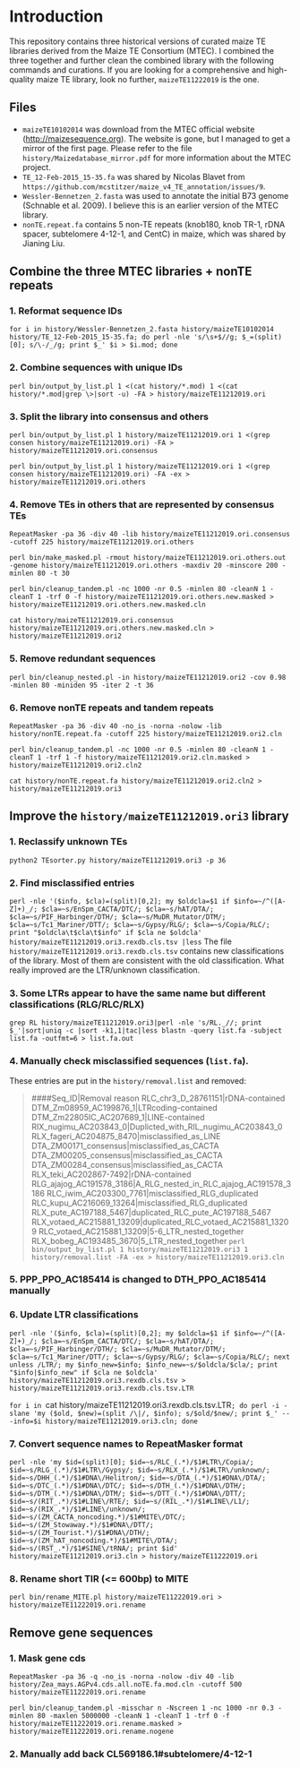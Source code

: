 # Introduction
This repository contains three historical versions of curated maize TE libraries derived from the Maize TE Consortium (MTEC). I combined the three together and further clean the combined library with the following commands and curations. If you are looking for a comprehensive and high-quality maize TE library, look no further, `maizeTE11222019` is the one.

## Files
- `maizeTE10102014` was download from the MTEC official website (http://maizesequence.org). The website is gone, but I managed to get a mirror of the first page. Please refer to the file `history/Maizedatabase_mirror.pdf` for more information about the MTEC project.
- `TE_12-Feb-2015_15-35.fa` was shared by Nicolas Blavet from `https://github.com/mcstitzer/maize_v4_TE_annotation/issues/9`.
- `Wessler-Bennetzen_2.fasta` was used to annotate the initial B73 genome (Schnable et al. 2009). I believe this is an earlier version of the MTEC library.
- `nonTE.repeat.fa` contains 5 non-TE repeats (knob180, knob TR-1, rDNA spacer, subtelomere 4-12-1, and CentC) in maize, which was shared by Jianing Liu.


## Combine the three MTEC libraries + nonTE repeats
### 1. Reformat sequence IDs
`for i in history/Wessler-Bennetzen_2.fasta history/maizeTE10102014 history/TE_12-Feb-2015_15-35.fa; do perl -nle 's/\s+$//g; $_=(split)[0]; s/\-/_/g; print $_' $i > $i.mod; done`

### 2. Combine sequences with unique IDs
`perl bin/output_by_list.pl 1 <(cat history/*.mod) 1 <(cat history/*.mod|grep \>|sort -u) -FA > history/maizeTE11212019.ori`

### 3. Split the library into consensus and others
`perl bin/output_by_list.pl 1 history/maizeTE11212019.ori 1 <(grep consen history/maizeTE11212019.ori) -FA > history/maizeTE11212019.ori.consensus`

`perl bin/output_by_list.pl 1 history/maizeTE11212019.ori 1 <(grep consen history/maizeTE11212019.ori) -FA -ex > history/maizeTE11212019.ori.others`

### 4. Remove TEs in others that are represented by consensus TEs
`RepeatMasker -pa 36 -div 40 -lib history/maizeTE11212019.ori.consensus -cutoff 225 history/maizeTE11212019.ori.others`

`perl bin/make_masked.pl -rmout history/maizeTE11212019.ori.others.out -genome history/maizeTE11212019.ori.others -maxdiv 20 -minscore 200 -minlen 80 -t 30`

`perl bin/cleanup_tandem.pl -nc 1000 -nr 0.5 -minlen 80 -cleanN 1 -cleanT 1 -trf 0 -f history/maizeTE11212019.ori.others.new.masked > history/maizeTE11212019.ori.others.new.masked.cln`

`cat history/maizeTE11212019.ori.consensus history/maizeTE11212019.ori.others.new.masked.cln > history/maizeTE11212019.ori2`

### 5. Remove redundant sequences
`perl bin/cleanup_nested.pl -in history/maizeTE11212019.ori2 -cov 0.98 -minlen 80 -miniden 95 -iter 2 -t 36`

### 6. Remove nonTE repeats and tandem repeats
`RepeatMasker -pa 36 -div 40 -no_is -norna -nolow -lib history/nonTE.repeat.fa -cutoff 225 history/maizeTE11212019.ori2.cln`

`perl bin/cleanup_tandem.pl -nc 1000 -nr 0.5 -minlen 80 -cleanN 1 -cleanT 1 -trf 1 -f history/maizeTE11212019.ori2.cln.masked > history/maizeTE11212019.ori2.cln2`

`cat history/nonTE.repeat.fa history/maizeTE11212019.ori2.cln2 > history/maizeTE11212019.ori3`


## Improve the `history/maizeTE11212019.ori3` library
### 1. Reclassify unknown TEs
`python2 TEsorter.py history/maizeTE11212019.ori3 -p 36`

### 2. Find misclassified entries
`perl -nle '($info, $cla)=(split)[0,2]; my $oldcla=$1 if $info=~/^([A-Z]+)_/; $cla=~s/EnSpm_CACTA/DTC/; $cla=~s/hAT/DTA/; $cla=~s/PIF_Harbinger/DTH/; $cla=~s/MuDR_Mutator/DTM/; $cla=~s/Tc1_Mariner/DTT/; $cla=~s/Gypsy/RLG/; $cla=~s/Copia/RLC/; print "$oldcla\t$cla\t$info" if $cla ne $oldcla' history/maizeTE11212019.ori3.rexdb.cls.tsv |less`
The file `history/maizeTE11212019.ori3.rexdb.cls.tsv` contains new classifications of the library. Most of them are consistent with the old classification. What really improved are the LTR/unknown classification.

### 3. Some LTRs appear to have the same name but different classifications (RLG/RLC/RLX)
`grep RL history/maizeTE11212019.ori3|perl -nle 's/RL._//; print $_'|sort|uniq -c |sort -k1,1|tac|less
blastn -query list.fa -subject list.fa -outfmt=6 > list.fa.out`

### 4. Manually check misclassified sequences (`list.fa`).
These entries are put in the `history/removal.list` and removed:
>####Seq_ID|Removal reason
RLC_chr3_D_28761151|rDNA-contained
DTM_Zm08959_AC199876_1|LTRcoding-contained
DTM_Zm22805IC_AC207689_1|LINE-contained
RIX_nugimu_AC203843_0|Duplicted_with_RIL_nugimu_AC203843_0
RLX_fageri_AC204875_8470|misclassified_as_LINE
DTA_ZM00171_consensus|misclassified_as_CACTA
DTA_ZM00205_consensus|misclassified_as_CACTA
DTA_ZM00284_consensus|misclassified_as_CACTA
RLX_teki_AC202867-7492|rDNA-contained
RLG_ajajog_AC191578_3186|A_RLG_nested_in_RLC_ajajog_AC191578_3186
RLC_iwim_AC203300_7761|misclassified_RLG_duplicated
RLC_kupu_AC216069_13264|misclassified_RLG_duplicated
RLX_pute_AC197188_5467|duplicated_RLC_pute_AC197188_5467
RLX_votaed_AC215881_13209|duplicated_RLC_votaed_AC215881_13209
RLC_votaed_AC215881_13209|5-6_LTR_nested_together
RLX_bobeg_AC193485_3670|5_LTR_nested_together
`perl bin/output_by_list.pl 1 history/maizeTE11212019.ori3 1 history/removal.list -FA -ex > history/maizeTE11212019.ori3.cln`

### 5. PPP_PPO_AC185414 is changed to DTH_PPO_AC185414 manually

### 6. Update LTR classifications
`perl -nle '($info, $cla)=(split)[0,2]; my $oldcla=$1 if $info=~/^([A-Z]+)_/; $cla=~s/EnSpm_CACTA/DTC/; $cla=~s/hAT/DTA/; $cla=~s/PIF_Harbinger/DTH/; $cla=~s/MuDR_Mutator/DTM/; $cla=~s/Tc1_Mariner/DTT/; $cla=~s/Gypsy/RLG/; $cla=~s/Copia/RLC/; next unless /LTR/; my $info_new=$info; $info_new=~s/$oldcla/$cla/; print "$info|$info_new" if $cla ne $oldcla' history/maizeTE11212019.ori3.rexdb.cls.tsv > history/maizeTE11212019.ori3.rexdb.cls.tsv.LTR`

`for i in `cat history/maizeTE11212019.ori3.rexdb.cls.tsv.LTR`; do perl -i -slane 'my ($old, $new)=(split /\|/, $info); s/$old/$new/; print $_' -- -info=$i history/maizeTE11212019.ori3.cln; done`

### 7. Convert sequence names to RepeatMasker format
`perl -nle 'my $id=(split)[0]; $id=~s/RLC_(.*)/$1#LTR\/Copia/; $id=~s/RLG_(.*)/$1#LTR\/Gypsy/; $id=~s/RLX_(.*)/$1#LTR\/unknown/; $id=~s/DHH_(.*)/$1#DNA\/Helitron/; $id=~s/DTA_(.*)/$1#DNA\/DTA/; $id=~s/DTC_(.*)/$1#DNA\/DTC/; $id=~s/DTH_(.*)/$1#DNA\/DTH/; $id=~s/DTM_(.*)/$1#DNA\/DTM/; $id=~s/DTT_(.*)/$1#DNA\/DTT/; $id=~s/(RIT_.*)/$1#LINE\/RTE/; $id=~s/(RIL_.*)/$1#LINE\/L1/; $id=~s/(RIX_.*)/$1#LINE\/unknown/; $id=~s/(ZM_CACTA_noncoding.*)/$1#MITE\/DTC/; $id=~s/(ZM_Stowaway.*)/$1#DNA\/DTT/; $id=~s/(ZM_Tourist.*)/$1#DNA\/DTH/; $id=~s/(ZM_hAT_noncoding.*)/$1#MITE\/DTA/; $id=~s/(RST_.*)/$1#SINE\/tRNA/; print $id' history/maizeTE11212019.ori3.cln > history/maizeTE11222019.ori`

### 8. Rename short TIR (<= 600bp) to MITE
`perl bin/rename_MITE.pl history/maizeTE11222019.ori > history/maizeTE11222019.ori.rename`


## Remove gene sequences
### 1. Mask gene cds
`RepeatMasker -pa 36 -q -no_is -norna -nolow -div 40 -lib history/Zea_mays.AGPv4.cds.all.noTE.fa.mod.cln -cutoff 500 history/maizeTE11222019.ori.rename`

`perl bin/cleanup_tandem.pl -misschar n -Nscreen 1 -nc 1000 -nr 0.3 -minlen 80 -maxlen 5000000 -cleanN 1 -cleanT 1 -trf 0 -f history/maizeTE11222019.ori.rename.masked > history/maizeTE11222019.ori.rename.nogene`

### 2. Manually add back CL569186.1#subtelomere/4-12-1
